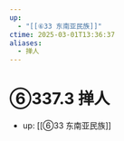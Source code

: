 ```yaml
---
up:
  - "[[⑥33 东南亚民族]]"
ctime: 2025-03-01T13:36:37
aliases:
  - 掸人
---
```


# ⑥337.3 掸人

- up: [[⑥33 东南亚民族]]
